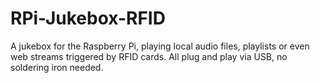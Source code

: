 # RPi-Jukebox-RFID
A jukebox for the Raspberry Pi, playing local audio files, playlists or even web streams triggered by RFID cards. All plug and play via USB, no soldering iron needed.
